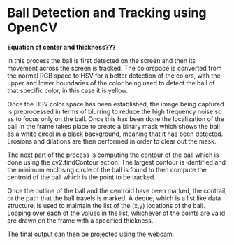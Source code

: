 # Ball Detection and Tracking using OpenCV

**Equation of center and thickness???**

In this process the ball is first detected on the screen and then its movement across the screen is tracked. The colorspace is converted from the normal RGB space to HSV for a better detection of the colors, with the upper and lower boundaries of the color being used to detect the ball of that specific color, in this case it is yellow.

Once the HSV color space has been established, the image being captured is preprocessed in terms of blurring to reduce the high frequency noise so as to focus only on the ball. Once this has been done the localization of the ball in the frame takes place to create a binary mask which shows the ball as a white circel in a black background, meaning that it has been detected. Erosions and dilations are then performed in order to clear out the mask.

The next part of the process is computing the contour of the ball which is done using the cv2.findContour action. The largest contour is identified and the minimum enclosing circle of the ball is found to then compute the centroid of the ball which is the point to be tracked.

Once the outline of the ball and the centroid have been marked, the contrail, or the path that the ball travels is marked. A deque, which is a list like data structure, is used to maintain the list of the (x,y) locations of the ball. Looping over each of the values in the list, whichever of the points are valid are drawn on the frame with a specified thickness.

The final output can then be projected using the webcam.

